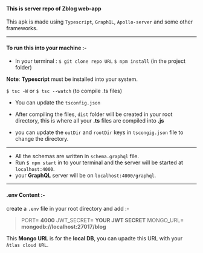 #### This is server repo of Zblog web-app

This apk is made using `Typescript`, `GraphQL`, `Apollo-server` and some other frameworks.

<hr style="height:1px;background-color:#000"/>

#### To run this into your machine :-

- In your terminal :
  `$ git clone repo URL`
  `$ npm install` (in the project folder)

**Note**: **Typescript** must be installed into your system.

`$ tsc -W` or `$ tsc --watch` (to compile .ts files)

- You can update the `tsconfig.json`

- After compiling the files, `dist` folder will be created in your root directory, this is where all your **.ts** files are compiled into **.js**
- you can update the `outDir` and `rootDir` keys in `tscongig.json` file to change the directory.

<hr style="height:1px;background-color:#000"/>

- All the schemas are written in `schema.graphql` file.
- Run `$ npm start` in to your terminal and the server will be started at `localhost:4000`.
- your **GraphQL** server will be on `localhost:4000/graphql`.

<hr style="height:1px;background-color:#000"/>

#### .env Content :-

create a `.env` file in your root directory and add :-

> PORT= **4000**
> JWT_SECRET= **YOUR JWT SECRET**
> MONGO_URL= **mongodb://localhost:27017/blog**

This **Mongo URL** is for the **local DB**, you can upadte this URL with your <br /> `Atlas cloud URL`.
